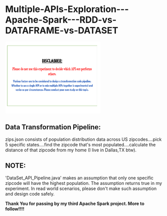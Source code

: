 # Multiple-APIs-Exploration---Apache-Spark---RDD-vs-DATAFRAME-vs-DATASET
<html>
<body>
<img src="https://github.com/PandeySudeep/Multiple-APIs-Exploration---Apache-Spark---RDD-vs-DATAFRAME-vs-DATASET/blob/master/Disclaimer.PNG" alt = "disclaimer" style="width:304px;height:228px;">
</body>
</html>

Data Transformation Pipeline:
-----------------------------
<p>zips.json consists of population distribution data across US zipcodes....pick 5 specific states....find the zipcode that's most populated....calculate the distance of that zipcode from my home (I live in Dallas,TX btw).</p>


NOTE:
----

<p>'DataSet_API_Pipeline.java' makes an assumption that only one specific zipcode will have the highest population. The assumption returns true in my experiment. In read world scenarios, please don't make such assumption and design code safely.</p>

<p><b>Thank You for passing by my third Apache Spark project. More to follow!!!!</b><p>
